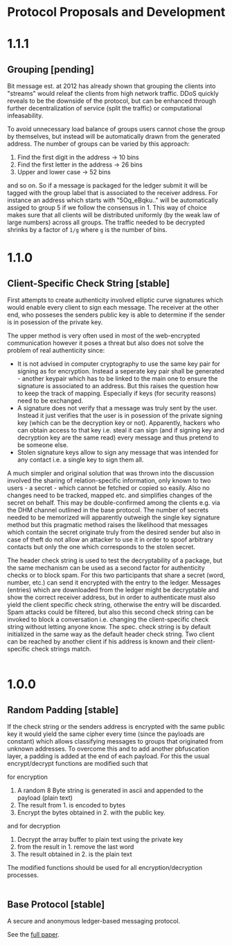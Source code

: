 # Protocol Proposals and Development
# 1.1.1
<h2><strong>Grouping</strong> [pending]</h2>
Bit message est. at 2012 has already shown that grouping the clients into "streams" would releaf the clients from high network traffic. DDoS quickly reveals to be the downside of the protocol, but can be enhanced through further decentralization of service (split the traffic) or computational infeasability.

To avoid unnecessary load balance of groups users cannot chose the group by themselves, but instead will be automatically drawn from the generated address.
The number of groups can be varied by this approach:
1. Find the first digit in the address -> 10 bins
2. Find the first letter in the address -> 26 bins
3. Upper and lower case -> 52 bins

and so on. So if a message is packaged for the ledger submit it will be tagged with the group label that is associated to the receiver address. For instance an address which starts with "5Oq_eBqku.." will be automatically assiged to group 5 if we follow the consensus in 1. This way of choice makes sure that all clients will be distributed uniformly (by the weak law of large numbers) across all groups. The traffic needed to be decrypted shrinks by a factor of `1/g` where `g` is the number of bins. 

# 1.1.0
<h2><strong>Client-Specific Check String</strong> [stable]</h2>
First attempts to create authenticity involved elliptic curve signatures which would enable every client to sign each message. The receiver at the other end, who posseses the senders public key is able to determine if the sender is in posession of the private key.

The upper method is very often used in most of the web-encrypted communication however it poses a threat but also does not solve the problem of real authenticity since:
- It is not advised in computer cryptography to use the same key pair for signing as for encryption. Instead a seperate key pair shall be generated - another keypair which has to be linked to the main one to ensure the signature is associated to an address. But this raises the question how to keep the track of mapping. Especially if keys (for security reasons) need to be exchanged.
- A signature does not verify that a message was truly sent by the user. Instead it just verifies that the user is in posession of the private signing key (which can be the decryption key or not). Apparently, hackers who can obtain access to that key i.e. steal it can sign (and if signing key and decryption key are the same read) every message and thus pretend to be someone else.
- Stolen signature keys allow to sign any message that was intended for any contact i.e. a single key to sign them all.

A much simpler and original solution that was thrown into the discussion involved the sharing of relation-specific information, only known to two users - a secret - which cannot be fetched or copied so easily. Also no changes need to be tracked, mapped etc. and simplifies changes of the secret on behalf. This may be double-confirmed among the clients e.g. via the DHM channel outlined in the base protocol. The number of secrets needed to be memorized will apparently outweigh the single key signature method but this pragmatic method raises the likelihood that messages which contain the secret originate truly from the desired sender but also in case of theft do not allow an attacker to use it in order to spoof arbitrary contacts but only the one which corresponds to the stolen secret.

The header check string is used to test the decryptability of a package, but the same mechanism can be used as a second factor for authenticity checks or to block spam. For this two participants that share a secret (word, number, etc.) can send it encrypted with the entry to the ledger. Messages (entries) which are downloaded from the ledger might be decryptable and show the correct receiver address, but in order to authenticate must also yield the client specific check string, otherwise the entry will be discarded. Spam attacks could be filtered, but also this second check string can be invoked to block a conversation i.e. changing the client-specific check string without letting anyone know. The spec. check string is by default initialized in the same way as the default header check string. Two client can be reached by another client if his address is known and their client-specific check strings match.
<br><br>

# 1.0.0
<h2><strong>Random Padding</strong> [stable]</h2>
If the check string or the senders address is encrypted with the same public key it would yield the same cipher every time (since the payloads are constant) which allows classifying messages to groups that originated from unknown addresses. To overcome this and to add another pbfuscation layer, a padding is added at the end of each payload. For this the usual encrypt/decrypt functions are modified such that

for encryption

1. A random 8 Byte string is generated in ascii and appended to the payload (plain text)
2. The result from 1. is encoded to bytes
3. Encrypt the bytes obtained in 2. with the public key.

and for decryption 
1. Decrypt the array buffer to plain text using the private key
2. from the result in 1. remove the last word
3. The result obtained in 2. is the plain text

The modified functions should be used for all encryption/decryption processes.
<br><br>

<h2><strong>Base Protocol</strong> [stable]</h2>

A secure and anonymous ledger-based messaging protocol. 

See the [full paper](https://github.com/B0-B/noledger/blob/main/docs/core/paper.md).